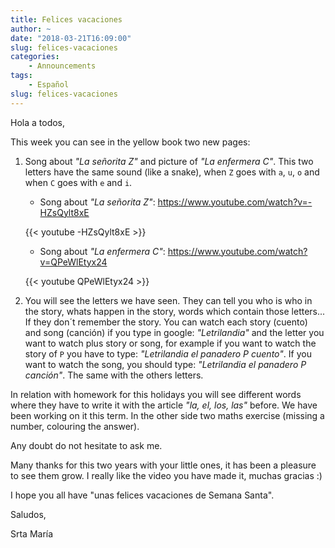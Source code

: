 ```yaml
---
title: Felices vacaciones
author: ~
date: "2018-03-21T16:09:00"
slug: felices-vacaciones
categories:
    - Announcements
tags:
    - Español
slug: felices-vacaciones
---
```


Hola a todos,

This week you can see in the yellow book two new pages: 

1. Song about *"La señorita Z"* and picture of *"La enfermera C"*. This two letters have the same sound (like a snake), when `Z` goes with `a`, `u`, `o` and when `C` goes with `e` and `i`.

    * Song about *"La señorita Z"*: https://www.youtube.com/watch?v=-HZsQylt8xE
    
    {{< youtube -HZsQylt8xE >}}
    <br/>

    * Song about *"La enfermera C"*: https://www.youtube.com/watch?v=QPeWlEtyx24

    {{< youtube QPeWlEtyx24 >}}
    <br/>

2. You will see the letters we have seen. They can tell you who is who in the story, whats happen in the story, words which contain those letters... If they don´t remember the story. You can watch each story (cuento) and song (canción) if you type in google: *"Letrilandia"* and the letter you want to watch plus story or song, for example if you want to watch the story of `P` you have to type: *"Letrilandia el panadero P cuento"*. If you want to watch the song, you should type: *"Letrilandia el panadero P canción"*. The same with the others letters. 

In relation with homework for this holidays you will see different words where they have to write it with the article *"la, el, los, las"* before. We have been working on it this term. In the other side two maths exercise (missing a number, colouring the answer).

Any doubt do not hesitate to ask me.

Many thanks for this two years with your little ones, it has been a pleasure to see them grow. I really like the video you have made it, muchas gracias :)

I hope you all have "unas felices vacaciones de Semana Santa".

Saludos,

Srta María

